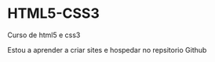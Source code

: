 # HTML5-CSS3
 Curso de html5 e css3

 Estou a aprender a criar sites e hospedar no repsitorio Github
